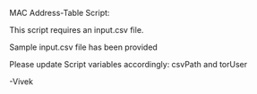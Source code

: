 MAC Address-Table Script:

This script requires an input.csv file.

Sample input.csv file has been provided

Please update Script variables accordingly: csvPath and torUser

-Vivek
